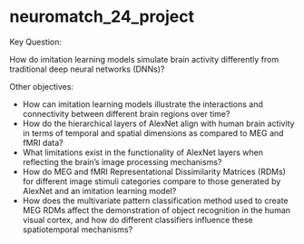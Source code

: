 # neuromatch_24_project

Key Question:

How do imitation learning models simulate brain activity differently from traditional deep neural networks (DNNs)?

Other objectives:

- How can imitation learning models illustrate the interactions and connectivity between different brain regions over time?
- How do the hierarchical layers of AlexNet align with human brain activity in terms of temporal and spatial dimensions as compared to MEG and fMRI data?
- What limitations exist in the functionality of AlexNet layers when reflecting the brain’s image processing mechanisms?
- How do MEG and fMRI Representational Dissimilarity Matrices (RDMs) for different image stimuli categories compare to those generated by AlexNet and an imitation learning model?
- How does the multivariate pattern classification method used to create MEG RDMs affect the demonstration of object recognition in the human visual cortex, and how do different classifiers influence these spatiotemporal mechanisms?
